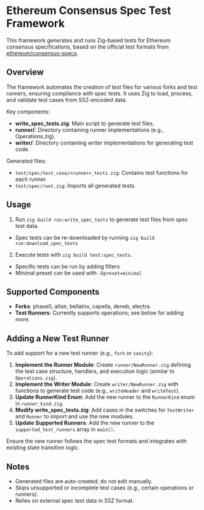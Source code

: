 # Ethereum Consensus Spec Test Framework

This framework generates and runs Zig-based tests for Ethereum consensus specifications, based on the official test formats from [ethereum/consensus-specs](https://github.com/ethereum/consensus-specs/tree/dev/tests/formats).

## Overview

The framework automates the creation of test files for various forks and test runners, ensuring compliance with spec tests. It uses Zig to load, process, and validate test cases from SSZ-encoded data.

Key components:
- **write_spec_tests.zig**: Main script to generate test files.
- **runner/**: Directory containing runner implementations (e.g., Operations.zig).
- **writer/**: Directory containing writer implementations for generating test code.

Generated files:
- `test/spec/test_case/<runner>_tests.zig`: Contains test functions for each runner.
- `test/spec/root.zig`: Imports all generated tests.

## Usage

1. Run `zig build run:write_spec_tests` to generate test files from spec test data.
  - Spec tests can be re-downloaded by running `zig build run:download_spec_tests`
2. Execute tests with `zig build test:spec_tests`.
  - Specific tests can be run by adding filters
  - Minimal preset can be used with `-Dpreset=minimal`

## Supported Components

- **Forks**: phase0, altair, bellatrix, capella, deneb, electra.
- **Test Runners**: Currently supports operations; see below for adding more.

## Adding a New Test Runner

To add support for a new test runner (e.g., `fork` or `sanity`):

1. **Implement the Runner Module**: Create `runner/NewRunner.zig` defining the test case structure, handlers, and execution logic (similar to `Operations.zig`).
2. **Implement the Writer Module**: Create `writer/NewRunner.zig` with functions to generate test code (e.g., `writeHeader` and `writeTest`).
3. **Update RunnerKind Enum**: Add the new runner to the `RunnerKind` enum in `runner_kind.zig`.
4. **Modify write_spec_tests.zig**: Add cases in the switches for `TestWriter` and `Runner` to import and use the new modules.
5. **Update Supported Runners**: Add the new runner to the `supported_test_runners` array in `main()`.

Ensure the new runner follows the spec test formats and integrates with existing state transition logic.

## Notes

- Generated files are auto-created; do not edit manually.
- Skips unsupported or incomplete test cases (e.g., certain operations or runners).
- Relies on external spec test data in SSZ format.

